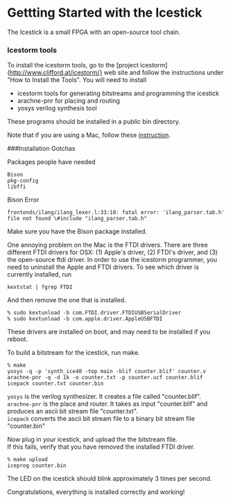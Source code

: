 # Gettting Started with the Icestick

The Icestick is a small FPGA with an open-source tool chain.

### Icestorm tools

To install the icestorm tools,
go to the [project icestorm](http://www.clifford.at/icestorm/} web site
and follow the instructions under "How to Install the Tools".
You will need to install

* icestorm tools for generating bitstreams and programming the icestick
* arachne-pnr for placing and routing 
* yosys verilog synthesis tool

These programs should be installed in a public bin directory.

Note that if you are using a Mac,
follow these [instruction](http://www.clifford.at/icestorm/notes_osx.html).

###Installation Gotchas

Packages people have needed

```
Bison
pkg-config
libffi
```

Bison Error

```
frontends/ilang/ilang_lexer.l:33:10: fatal error: 'ilang_parser.tab.h' file not found \#include "ilang_parser.tab.h"
```



Make sure you have the Bison package installed.

One annoying problem on the Mac is the FTDI drivers.
There are three different FTDI drivers for OSX:
(1) Apple's driver,
(2) FTDI's driver,
and (3) the open-source ftdi driver.
In order to use the icestorm programmer,
you need to uninstall the Apple and FTDI drivers.
To see which driver is currently installed, run

```
kextstat | fgrep FTDI
```

And then remove the one that is installed.

```
% sudo kextunload -b com.FTDI.driver.FTDIUSBSerialDriver
% sudo kextunload -b com.apple.driver.AppleUSBFTDI
```

These drivers are installed on boot,
and may need to be installed if you reboot.



To build a bitstream for the icestick, run make.

```
% make
yosys -q -p 'synth_ice40 -top main -blif counter.blif' counter.v
arachne-pnr -q -d 1k -o counter.txt -p counter.ucf counter.blif 
icepack counter.txt counter.bin
```
`yosys` is the verilog synthesizer. It creates a file called "counter.blif".  
`arachne-pnr` is the place and router. It takes as input "counter.blif" and produces an ascii bit stream file "counter.txt".  
`icepack` converts the ascii bit stream file
to a binary bit stream file "counter.bin"

Now plug in your icestick, and upload the the bitstream file.  
If this fails, verify that you have removed the installed FTDI driver.

```
% make upload
iceprog counter.bin
```

The LED on the icestick should blink approximately 3 times per second.

Congratulations, everything is installed correctly and working!
